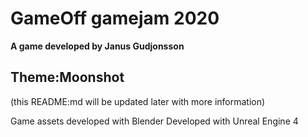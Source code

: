 # GameOff gamejam 2020

**A game developed by Janus Gudjonsson**

## Theme:Moonshot


(this README:md will be updated later with more information)

Game assets developed with Blender
Developed with Unreal Engine 4
